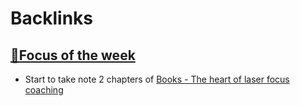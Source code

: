 
# Backlinks
## [🎯Focus of the week](<🎯Focus of the week.md>)
- Start to take note 2 chapters of [Books - The heart of laser focus coaching](<Books - The heart of laser focus coaching.md>)

